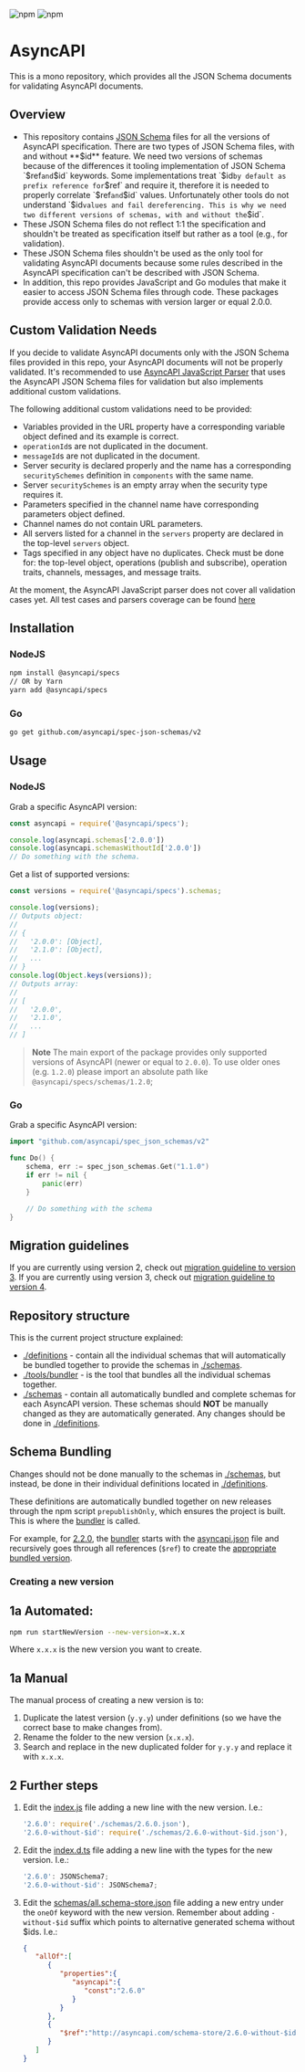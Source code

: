 ![npm](https://img.shields.io/npm/v/@asyncapi/specs?style=for-the-badge) ![npm](https://img.shields.io/npm/dt/@asyncapi/specs?style=for-the-badge)

# AsyncAPI

This is a mono repository, which provides all the JSON Schema documents for validating AsyncAPI documents.

## Overview

* This repository contains [JSON Schema](https://json-schema.org) files for all the versions of AsyncAPI specification. There are two types of JSON Schema files, with and without **$id** feature. We need two versions of schemas because of the differences it tooling implementation of JSON Schema `$ref` and `$id` keywords. Some implementations treat `$id` by default as prefix reference for `$ref` and require it, therefore it is needed to properly correlate `$ref` and `$id` values. Unfortunately other tools do not understand `$id` values and fail dereferencing. This is why we need two different versions of schemas, with and without the `$id`.
* These JSON Schema files do not reflect 1:1 the specification and shouldn't be treated as specification itself but rather as a tool (e.g., for validation).
* These JSON Schema files shouldn't be used as the only tool for validating AsyncAPI documents because some rules described in the AsyncAPI specification can't be described with JSON Schema.
* In addition, this repo provides JavaScript and Go modules that make it easier to access JSON Schema files through code. These packages provide access only to schemas with version larger or equal 2.0.0.

## Custom Validation Needs

If you decide to validate AsyncAPI documents only with the JSON Schema files provided in this repo, your AsyncAPI documents will not be properly validated.
It's recommended to use [AsyncAPI JavaScript Parser](https://github.com/asyncapi/parser-js) that uses the AsyncAPI JSON Schema files for validation but also implements additional custom validations.
 
The following additional custom validations need to be provided:

* Variables provided in the URL property have a corresponding variable object defined and its example is correct.
* `operationId`s are not duplicated in the document.
* `messageId`s are not duplicated in the document.
* Server security is declared properly and the name has a corresponding `securitySchemes` definition in `components` with the same name.
* Server `securitySchemes` is an empty array when the security type requires it.
* Parameters specified in the channel name have corresponding parameters object defined.
* Channel names do not contain URL parameters.
* All servers listed for a channel in the `servers` property are declared in the top-level `servers` object.
* Tags specified in any object have no duplicates. Check must be done for: the top-level object, operations (publish and subscribe), operation traits, channels, messages, and message traits.
 
At the moment, the AsyncAPI JavaScript parser does not cover all validation cases yet.
All test cases and parsers coverage can be found [here](https://asyncapi.github.io/tck/)

## Installation

### NodeJS

```bash
npm install @asyncapi/specs
// OR by Yarn
yarn add @asyncapi/specs
```

### Go

```bash
go get github.com/asyncapi/spec-json-schemas/v2
```

## Usage

### NodeJS

Grab a specific AsyncAPI version:

```js
const asyncapi = require('@asyncapi/specs');

console.log(asyncapi.schemas['2.0.0'])
console.log(asyncapi.schemasWithoutId['2.0.0'])
// Do something with the schema.
```

Get a list of supported versions:

```js
const versions = require('@asyncapi/specs').schemas;

console.log(versions);
// Outputs object:
//
// {
//   '2.0.0': [Object],
//   '2.1.0': [Object],
//   ...
// }
console.log(Object.keys(versions));
// Outputs array:
//
// [
//   '2.0.0',
//   '2.1.0',
//   ...
// ]
```

> **Note**
> The main export of the package provides only supported versions of AsyncAPI (newer or equal to `2.0.0`). To use older ones (e.g. `1.2.0`) please import an absolute path like `@asyncapi/specs/schemas/1.2.0`;

### Go

Grab a specific AsyncAPI version:

```go
import "github.com/asyncapi/spec_json_schemas/v2"

func Do() {
    schema, err := spec_json_schemas.Get("1.1.0")
    if err != nil {
        panic(err)
    }

    // Do something with the schema
}
```

## Migration guidelines

If you are currently using version 2, check out [migration guideline to version 3](./migrations/migrate-to-version-3.md).
If you are currently using version 3, check out [migration guideline to version 4](./migrations/migrate-to-version-4.md).

## Repository structure

This is the current project structure explained:

- [./definitions](./definitions) - contain all the individual schemas that will automatically be bundled together to provide the schemas in [./schemas](./schemas).
- [./tools/bundler](./tools/bundler) - is the tool that bundles all the individual schemas together.
- [./schemas](./schemas) - contain all automatically bundled and complete schemas for each AsyncAPI version. These schemas should **NOT** be manually changed as they are automatically generated. Any changes should be done in [./definitions](./definitions).

## Schema Bundling

Changes should not be done manually to the schemas in [./schemas](./schemas), but instead, be done in their individual definitions located in [./definitions](./definitions).

These definitions are automatically bundled together on new releases through the npm script `prepublishOnly`, which ensures the project is built. This is where the [bundler](./tools/bundler) is called. 

For example, for [2.2.0](./definitions/2.2.0), the [bundler](./tools/bundler/index.js) starts with the [asyncapi.json](definitions/2.2.0/asyncapi.json) file and recursively goes through all references (`$ref`) to create the [appropriate bundled version](./schemas/2.2.0.json).

### Creating a new version

## 1a Automated:

```bash
npm run startNewVersion --new-version=x.x.x
```

Where `x.x.x` is the new version you want to create.

## 1a Manual

The manual process of creating a new version is to:
1. Duplicate the latest version (`y.y.y`) under definitions (so we have the correct base to make changes from). 
1. Rename the folder to the new version (`x.x.x`).
1. Search and replace in the new duplicated folder for `y.y.y` and replace it with `x.x.x`.

## 2 Further steps

1. Edit the [index.js](./index.js) file adding a new line with the new version. I.e.:
   ```js
   '2.6.0': require('./schemas/2.6.0.json'),
   '2.6.0-without-$id': require('./schemas/2.6.0-without-$id.json'),
   ```
1. Edit the [index.d.ts](./index.d.ts) file adding a new line with the types for the new version. I.e.:
   ```js
   '2.6.0': JSONSchema7;
   '2.6.0-without-$id': JSONSchema7;
   ```
1. Edit the [schemas/all.schema-store.json](./schemas/all.schema-store.json) file adding a new entry under the `oneOf` keyword with the new version. Remember about adding `-without-$id` suffix which points to alternative generated schema without $ids. I.e.:

    ```json
    {
       "allOf":[
          {
             "properties":{
                "asyncapi":{
                   "const":"2.6.0"
                }
             }
          },
          {
             "$ref":"http://asyncapi.com/schema-store/2.6.0-without-$id.json"
          }
       ]
    }
    ```
